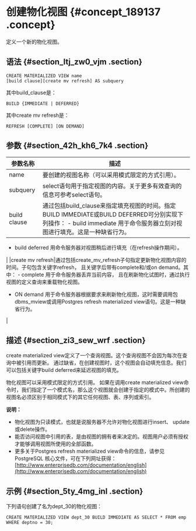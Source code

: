 # 创建物化视图 {#concept_189137 .concept}

定义一个新的物化视图。

## 语法 {#section_ltj_zw0_vjm .section}

``` {#codeblock_x0u_eeb_tkg}
CREATE MATERIALIZED VIEW name
[build clause][create mv refresh] AS subquery
```

其中build\_clause是：

``` {#codeblock_lm5_3tt_rqb}
BUILD {IMMEDIATE | DEFERRED}    
```

其中create mv refresh是：

``` {#codeblock_l3g_vdh_h2d}
REFRESH [COMPLETE] [ON DEMAND]
```

## 参数 {#section_42h_kh6_7k4 .section}

|参数名称|描述|
|----|--|
|name|要创建的视图名称（可以采用模式限定的方式引用）。|
|subquery|select语句用于指定视图的内容。关于更多有效查询的信息可参考select语句。|
|build clause|通过包括build\_clause来指定填充视图的时间。指定BUILD IMMEDIATE或BUILD DEFERRED可分别实现下列操作： -   build immediate 用于命令服务器立刻对视图进行填充。这是一种缺省行为。
-   build deferred 用命令服务器对视图稍后进行填充（在refresh操作期间）。

 |
|create mv refresh|通过包括create\_mv\_refresh子句指定更新物化视图内容的时间。子句包含关键字refresh， 且关键字后带有complete和/或on demand。其中： -   complete 用于命令服务器丢弃当前内容， 且在刷新物化试图时，通过执行视图的定义查询来重载物化视图。
-   ON demand 用于命令服务器根据要求来刷新物化视图，这时需要调用包dbms\_mview或调用Postgres refresh materialized view语句。这是一种缺省行为。

 |

## 描述 {#section_zi3_sew_wrf .section}

create materialized view定义了一个查询视图。这个查询视图不会因为每次在查询中被引用而更新。 通过缺省，在创建视图时，这个视图会自动填充信息。我们可以包括关键字build deferred来延迟视图的填充。

物化视图可以采用模式限定的方式引用。 如果在调用create materialized view命令时，我们指定了一个模式名，那么这个视图就会创建于指定的模式中。所创建的视图名必须区别于相同模式下的其它任何视图、表、序列或索引。

**说明：** 

-   物化视图为只读模式，也就是说服务器不允许对物化视图进行insert、 update或delete操作。
-   能否访问视图中引用的表，是由视图的拥有者来决定的。视图用户必须有授权才能够调用视图所使用的全部函数。
-   更多关于Postgres refresh materialized view命令的信息，请参见PostgreSQL 核心文件，可在下列网址获得：[http://www.enterprisedb.com/documentation/english](http://www.enterprisedb.com/documentation/english)

## 示例 {#section_5ty_4mg_inl .section}

下列语句创建了名为dept\_30的物化视图：

``` {#codeblock_b66_ihv_1cf}
CREATE MATERIALIZED VIEW dept_30 BUILD IMMEDIATE AS SELECT * FROM emp WHERE deptno = 30;
```

